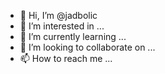 - 👋 Hi, I’m @jadbolic
- 👀 I’m interested in ...
- 🌱 I’m currently learning ...
- 💞️ I’m looking to collaborate on ...
- 📫 How to reach me ...

<!---
jadbolic/jadbolic is a ✨ special ✨ repository because its `README.md` (this file) appears on your GitHub profile.
You can click the Preview link to take a look at your changes.
--->
